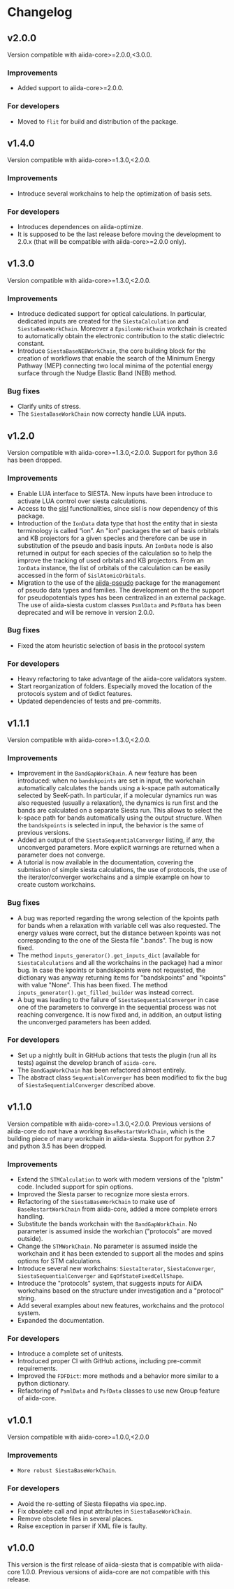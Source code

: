 # Changelog

## v2.0.0

Version compatible with aiida-core>=2.0.0,<3.0.0.

### Improvements
- Added support to aiida-core>=2.0.0.

### For developers
- Moved to `flit` for build and distribution of the package.


## v1.4.0

Version compatible with aiida-core>=1.3.0,<2.0.0.

### Improvements
- Introduce several workchains to help the optimization of basis sets.

### For developers
- Introduces dependences on aiida-optimize.
- It is supposed to be the last release before moving the development to 2.0.x (that will be compatible
  with aiida-core>=2.0.0 only).


## v1.3.0

Version compatible with aiida-core>=1.3.0,<2.0.0.

### Improvements
- Introduce dedicated support for optical calculations. In particular,
  dedicated inputs are created for the `SiestaCalculation` and `SiestaBaseWorkChain`.
  Moreover a `EpsilonWorkChain` workchain is created to automatically
  obtain the electronic contribution to the static dielectric constant.
- Introduce `SiestaBaseNEBWorkChain`, the core building block for the creation of workflows that enable
  the search of the Minimum Energy Pathway (MEP) connecting two local minima of the potential energy surface
  through the Nudge Elastic Band (NEB) method.

### Bug fixes
- Clarify units of stress.
- The `SiestaBaseWorkChain` now correcty handle LUA inputs.

## v1.2.0

Version compatible with aiida-core>=1.3.0,<2.0.0.
Support for python 3.6 has been dropped.

### Improvements
- Enable LUA interface to SIESTA. New inputs have been introduce to activate LUA control
  over siesta calculations.
- Access to the [sisl](https://github.com/zerothi/sisl) functionalities, since sisl is now
  dependency of this package.
- Introduction of the `IonData` data type that host the entity that in siesta terminology is called “ion”.
  An "ion" packages the set of basis orbitals and KB projectors for a given species and therefore
  can be use in substitution of the pseudo and basis inputs.
  An `IonData` node is also returned in output for each species of the calculation so to help
  the improve the tracking of used orbitals and KB projectors.
  From an `IonData` instance, the list of orbitals of the calculation can be easily accessed in the form
  of `SislAtomicOrbitals`.
- Migration to the use of the [aiida-pseudo](https://github.com/aiidateam/aiida-pseudo) package for the
  management of pseudo data types and families. The development on the the support for pseudopotentials
  types has been centralized in an external package. The use of aiida-siesta custom classes `PsmlData`
  and `PsfData` has been deprecated and will be remove in version 2.0.0.

### Bug fixes
- Fixed the atom heuristic selection of basis in the protocol system

### For developers
- Heavy refactoring to take advantage of the aiida-core validators system.
- Start reorganization of folders. Especially moved the location of the protocols
  system and of tkdict features.
- Updated dependencies of tests and pre-commits.

## v1.1.1

Version compatible with aiida-core>=1.3.0,<2.0.0.

### Improvements
- Improvement in the `BandGapWorkChain`. A new feature has been introduced:
  when no `bandskpoints` are set in input, the workchain automatically calculates the bands
  using a k-space path automatically selected by SeeK-path.
  In particular, if a molecular dynamics run was also requested (usually a relaxation),
  the dynamics is run first and the bands are calculated on a separate Siesta run. This
  allows to select the k-space path for bands automatically using the output structure.
  When the `bandskpoints` is selected in input, the behavior is the same of previous versions.
- Added an output of the `SiestaSequentialConverger` listing, if any,
  the unconverged parameters. More explicit warnings are returned when a parameter
  does not converge.
- A tutorial is now available in the documentation, covering the submission of simple siesta
  calculations, the use of protocols, the use of the iterator/converger workchains and
  a simple example on how to create custom workchains.

### Bug fixes
- A bug was reported regarding the wrong selection of the kpoints path for bands
  when a relaxation with variable cell was also requested. The energy values were correct,
  but the distance between kpoints was not corresponding to the one of the Siesta
  file ".bands". The bug is now fixed.
- The method `inputs_generator().get_inputs_dict` (available for `SiestaCalculations` and
  all the workchains in the package) had a minor bug. In case the kpoints or bandskpoints
  were not requested, the dictionary was anyway returning items for "bandskpoints"
  and "kpoints" with value "None". This has been fixed.
  The method `inputs_generator().get_filled_builder` was instead correct.
- A bug was leading to the failure of `SiestaSequentialConverger` in case one of
  the parameters to converge in the sequential process was not reaching convergence.
  It is now fixed and, in addition, an output listing the unconverged parameters has been
  added.

### For developers
- Set up a nightly built in GitHub actions that tests the plugin (run all its tests)
  against the develop branch of `aiida-core`.
- The `BandGapWorkChain` has been refactored almost entirely.
- The abstract class `SequentialConverger` has been modified to fix the bug
  of `SiestaSequentialConverger` described above.

## v1.1.0

Version compatible with aiida-core>=1.3.0,<2.0.0. Previous versions of aiida-core do not have a working `BaseRestartWorkChain`, which is the building piece of many workchain in aiida-siesta.
Support for python 2.7 and python 3.5 has been dropped.

### Improvements
- Extend the `STMCalculation` to work with modern versions of the "plstm" code. Included support for spin options.
- Improved the Siesta parser to recognize more siesta errors.
- Refactoring of the `SiestaBaseWorkChain` to make use of `BaseRestartWorkChain` from aiida-core, added a more complete errors handling.
- Substitute the bands workchain with the `BandGapWorkChain`. No parameter is assumed inside the workchian ("protocols" are moved outside).
- Change the `STMWorkChain`. No parameter is assumed inside the workchain and it has been extended to support all the modes and spins options for STM calculations.
- Introduce several new workchains: `SiestaIterator`, `SiestaConverger`, `SiestaSequentialConverger` and `EqOfStateFixedCellShape`.
- Introduce the "protocols" system, that suggests inputs for AiiDA workchains based on the structure under investigation and a "protocol" string.
- Add several examples about new features, workchains and the protocol system.
- Expanded the documentation.

### For developers
- Introduce a complete set of unitests.
- Introduced proper CI with GitHub actions, including pre-commit requirements.
- Improved the `FDFDict`: more methods and a behavior more similar to a python dictionary.
- Refactoring of `PsmlData` and `PsfData` classes to use new Group feature of aiida-core.


## v1.0.1

Version compatible with aiida-core>=1.0.0,<2.0.0

### Improvements
- `More robust SiestaBaseWorkChain`.

### For developers
- Avoid the re-setting of Siesta filepaths via spec.inp.
- Fix obsolete call and input attributes in `SiestaBaseWorkChain`.
- Remove obsolete files in several places.
- Raise exception in parser if XML file is faulty.

## v1.0.0

This version is the first release of aiida-siesta that is compatible with aiida-core 1.0.0. Previous versions of aiida-core are not compatible with this release.
